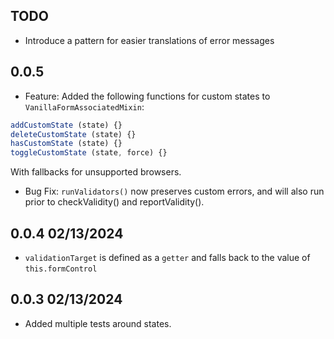 ## TODO

- Introduce a pattern for easier translations of error messages

## 0.0.5

- Feature: Added the following functions for custom states to `VanillaFormAssociatedMixin`:

```js
addCustomState (state) {}
deleteCustomState (state) {}
hasCustomState (state) {}
toggleCustomState (state, force) {}
```

With fallbacks for unsupported browsers.

- Bug Fix: `runValidators()` now preserves custom errors, and will also run prior to checkValidity() and reportValidity().


## 0.0.4 02/13/2024

- `validationTarget` is defined as a `getter` and falls back to the value of `this.formControl`

## 0.0.3 02/13/2024

- Added multiple tests around states.

